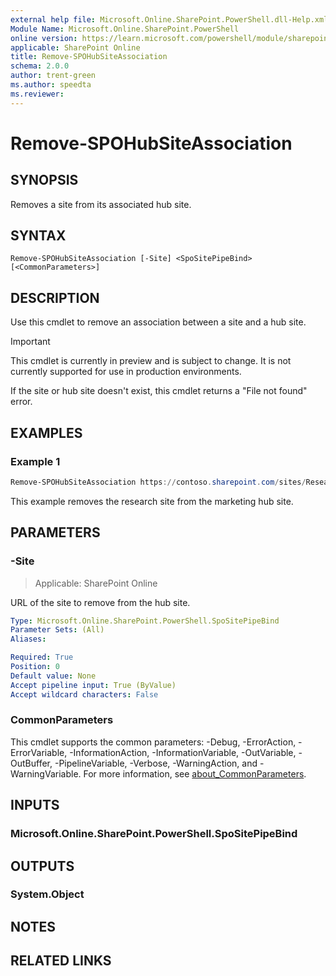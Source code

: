 ```yaml
---
external help file: Microsoft.Online.SharePoint.PowerShell.dll-Help.xml
Module Name: Microsoft.Online.SharePoint.PowerShell
online version: https://learn.microsoft.com/powershell/module/sharepoint-online/remove-spohubsiteassociation
applicable: SharePoint Online
title: Remove-SPOHubSiteAssociation
schema: 2.0.0
author: trent-green
ms.author: speedta
ms.reviewer:
---
```


# Remove-SPOHubSiteAssociation

## SYNOPSIS

Removes a site from its associated hub site.

## SYNTAX

```
Remove-SPOHubSiteAssociation [-Site] <SpoSitePipeBind> [<CommonParameters>]
```

## DESCRIPTION

Use this cmdlet to remove an association between a site and a hub site.

> [!IMPORTANT]
> This cmdlet is currently in preview and is subject to change. It is not currently supported for use in production environments.

If the site or hub site doesn't exist, this cmdlet returns a "File not found" error.

## EXAMPLES

### Example 1

```powershell
Remove-SPOHubSiteAssociation https://contoso.sharepoint.com/sites/Research
```

This example removes the research site from the marketing hub site.

## PARAMETERS

### -Site

> Applicable: SharePoint Online

URL of the site to remove from the hub site.

```yaml
Type: Microsoft.Online.SharePoint.PowerShell.SpoSitePipeBind
Parameter Sets: (All)
Aliases:

Required: True
Position: 0
Default value: None
Accept pipeline input: True (ByValue)
Accept wildcard characters: False
```

### CommonParameters
This cmdlet supports the common parameters: -Debug, -ErrorAction, -ErrorVariable, -InformationAction, -InformationVariable, -OutVariable, -OutBuffer, -PipelineVariable, -Verbose, -WarningAction, and -WarningVariable. For more information, see [about_CommonParameters](https://go.microsoft.com/fwlink/?LinkID=113216).

## INPUTS

### Microsoft.Online.SharePoint.PowerShell.SpoSitePipeBind

## OUTPUTS

### System.Object

## NOTES

## RELATED LINKS
